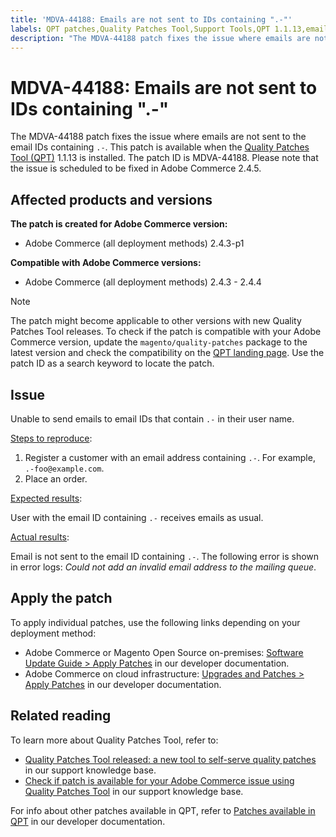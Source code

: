 ```yaml
---
title: 'MDVA-44188: Emails are not sent to IDs containing ".-"'
labels: QPT patches,Quality Patches Tool,Support Tools,QPT 1.1.13,email,error,Magento,Adobe Commerce,cloud infrastructure,on-premises,2.4.3,2.4.3-p1,2.4.4
description: "The MDVA-44188 patch fixes the issue where emails are not sent to the email IDs containing `.-`. This patch is available when the [Quality Patches Tool (QPT)](https://support.magento.com/hc/en-us/articles/360047139492) 1.1.13 is installed. The patch ID is MDVA-44188. Please note that the issue is scheduled to be fixed in Adobe Commerce 2.4.5."
---
```


# MDVA-44188: Emails are not sent to IDs containing ".-"

The MDVA-44188 patch fixes the issue where emails are not sent to the email IDs containing `.-`. This patch is available when the [Quality Patches Tool (QPT)](https://support.magento.com/hc/en-us/articles/360047139492) 1.1.13 is installed. The patch ID is MDVA-44188. Please note that the issue is scheduled to be fixed in Adobe Commerce 2.4.5.

## Affected products and versions

**The patch is created for Adobe Commerce version:**

* Adobe Commerce (all deployment methods) 2.4.3-p1

**Compatible with Adobe Commerce versions:**

* Adobe Commerce (all deployment methods) 2.4.3 - 2.4.4

>[!NOTE]
>
>The patch might become applicable to other versions with new Quality Patches Tool releases. To check if the patch is compatible with your Adobe Commerce version, update the `magento/quality-patches` package to the latest version and check the compatibility on the [QPT landing page](https://devdocs.magento.com/quality-patches/tool.html#patch-grid). Use the patch ID as a search keyword to locate the patch.

## Issue

Unable to send emails to email IDs that contain `.-` in their user name.

<u>Steps to reproduce</u>:

1. Register a customer with an email address containing `.-`. For example, `.-foo@example.com`.
1. Place an order.

<u>Expected results</u>:

User with the email ID containing `.-` receives emails as usual.

<u>Actual results</u>:

Email is not sent to the email ID containing `.-`. The following error is shown in error logs: *Could not add an invalid email address to the mailing queue*.

## Apply the patch

To apply individual patches, use the following links depending on your deployment method:

* Adobe Commerce or Magento Open Source on-premises: [Software Update Guide > Apply Patches](https://devdocs.magento.com/guides/v2.4/comp-mgr/patching/mqp.html) in our developer documentation.
* Adobe Commerce on cloud infrastructure: [Upgrades and Patches > Apply Patches](https://devdocs.magento.com/cloud/project/project-patch.html) in our developer documentation.

## Related reading

To learn more about Quality Patches Tool, refer to:

* [Quality Patches Tool released: a new tool to self-serve quality patches](https://support.magento.com/hc/en-us/articles/360047139492) in our support knowledge base.
* [Check if patch is available for your Adobe Commerce issue using Quality Patches Tool](https://support.magento.com/hc/en-us/articles/360047125252) in our support knowledge base.

For info about other patches available in QPT, refer to [Patches available in QPT](https://devdocs.magento.com/quality-patches/tool.html#patch-grid) in our developer documentation.